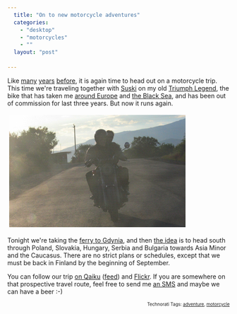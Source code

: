 ```yaml
---
  title: "On to new motorcycle adventures"
  categories: 
    - "desktop"
    - "motorcycles"
    - ""
  layout: "post"

---
```

<p>
Like <a href="http://www.routamc.org/">many</a> <a href="http://www.deathmonkey.org/">years</a> <a href="http://bergie.iki.fi/blog/when_a_holiday_gets-interesting/">before</a>, it is again time to head out on a motorcycle trip. This time we're traveling together with <a href="http://www.qaiku.com/home/ihmis-suski/">Suski</a> on my old <a href="http://www.flickr.com/photos/bergie/tags/triumph">Triumph Legend</a>, the bike that has taken me <a href="http://www.routamc.org/journal/europe-motorcycle-tour-2002/">around Europe</a> and <a href="http://www.flickr.com/photos/bergie/sets/72157601177213555/">the Black Sea</a>, and has been out of commission for last three years. But now it runs again.
</p><p>
<img src="/files/triumph-caucasus-sunset.jpg" height="254" width="400" border="0" hspace="4" vspace="4" alt="Motorcycling in a Georgian sunset" title="Motorcycling in a Georgian sunset" />
</p><p>
Tonight we're taking the <a href="http://www.finnlines.com/index.php/passenger_eng/routes_and_timetables/gdynia_helsinki">ferry to Gdynia</a>, and then <a href="http://www.dopplr.com/traveller/bergie">the idea</a> is to head south through Poland, Slovakia, Hungary, Serbia and Bulgaria towards Asia Minor and the Caucasus. There are no strict plans or schedules, except that we must be back in Finland by the beginning of September.
</p><p>
You can follow our trip <a href="http://www.qaiku.com/home/bergie/">on Qaiku</a> (<a href="http://www.qaiku.com/feeds/qaikus/1de04e7a425656e04e711de8b8b03b7a324e879e879">feed</a>) and <a href="http://www.flickr.com/photos/bergie/">Flickr</a>. If you are somewhere on that prospective travel route, feel free to send me <a href="http://bergie.iki.fi/">an SMS</a> and maybe we can have a beer :-)
</p>
<!-- technorati tags start --><p style="text-align:right;font-size:10px;">Technorati Tags: <a href="http://www.technorati.com/tag/adventure" rel="tag">adventure</a>, <a href="http://www.technorati.com/tag/motorcycle" rel="tag">motorcycle</a></p><!-- technorati tags end -->